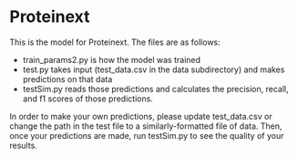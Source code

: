 # Proteinext

This is the model for Proteinext. The files are as follows:

- train_params2.py is how the model was trained
- test.py takes input (test_data.csv in the data subdirectory) and makes predictions on that data
- testSim.py reads those predictions and calculates the precision, recall, and f1 scores of those predictions.

In order to make your own predictions, please update test_data.csv or change the path in the test file to a similarly-formatted file of data. Then, once your predictions are made, run testSim.py to see the quality of your results.